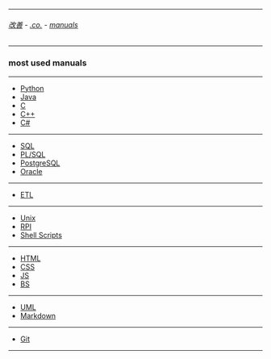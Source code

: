 
---

###### [改善](https://github.com/ttltrk/0C/blob/master/README.MD) - [.co.](https://github.com/ttltrk/PRG/blob/master/CODING.MD) - [manuals](https://github.com/ttltrk/PRG/blob/master/MAN.MD)

---

### most used manuals

---

* [Python](https://github.com/ttltrk/PRG/blob/master/PY/DOC/PY/PY.MD)
* [Java](https://github.com/ttltrk/PRG/blob/master/JAVA/DOC/OJM/OJM.MD)
* [C](https://github.com/ttltrk/PRG/blob/master/C/DOC/C/C.MD)
* [C++](https://github.com/ttltrk/PRG/blob/master/C/DOC/CPP/CPP.MD)
* [C#](https://github.com/ttltrk/PRG/blob/master/C/DOC/CS/CS.MD)

---

* [SQL](https://github.com/ttltrk/DB/blob/master/SQL/DOC/OSM/OSM.MD)
* [PL/SQL](https://github.com/ttltrk/DB/blob/master/PLSQL/DOC/OPSM/OPSM.MD)
* [PostgreSQL](https://github.com/ttltrk/DB/blob/master/POSTGRESQL/OPSM/OPSM.MD)
* [Oracle](https://github.com/ttltrk/DB/blob/master/ORA/BMO/BMO.MD)

---

* [ETL](https://github.com/ttltrk/PRG/blob/master/DATA/ETL/ETL.MD)

---

* [Unix](https://github.com/ttltrk/ELSE/blob/master/SHELL/OUM/OUM.MD)
* [RPI](https://github.com/ttltrk/ELSE/blob/master/RPI/BMRPI/BMRPI.MD)
* [Shell Scripts](https://github.com/ttltrk/ELSE/blob/master/SHELL/OSSM/OSSM.MD)

---

* [HTML](https://github.com/ttltrk/WEB/blob/master/HTML/DOC/HTML/HTML.MD)
* [CSS](https://github.com/ttltrk/WEB/blob/master/CSS/DOC/CSS/CSS.MD)
* [JS]()
* [BS]()

---

* [UML]()
* [Markdown](https://github.com/ttltrk/ELSE/blob/master/MD/BMDM.MD)

---

* [Git](https://github.com/ttltrk/ELSE/blob/master/GIT/DOC/OGM/OGM.MD)

---
